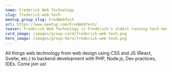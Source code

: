 ```yaml
---
name: Frederick Web Technology
slug: frederick-web-tech
meetup_group_slug: FredWebTech
url: https://www.meetup.com/FredWebTech/
teaser: Frederick Web Technology is Frederick's oldest running tech meetup group. This group digs into the tech and programming languages that make the web work from frontend to backend.
card_image: /images/group-card/frederick-web-tech.png
hero_image: /images/group-hero/frederick-web-tech.png
---
```

All things web technology from web design using CSS and JS (React, Svelte, etc.) to backend development with PHP, Node.js, Dev practices, IDEs. Come join us!
